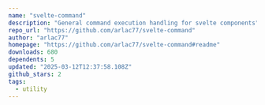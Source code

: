 ```yaml
---
name: "svelte-command"
description: "General command execution handling for svelte components"
repo_url: "https://github.com/arlac77/svelte-command"
author: "arlac77"
homepage: "https://github.com/arlac77/svelte-command#readme"
downloads: 680
dependents: 5
updated: "2025-03-12T12:37:58.108Z"
github_stars: 2
tags: 
  - utility
---
```

